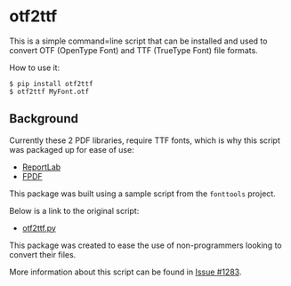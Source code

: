 # otf2ttf

This is a simple command=line script that can be installed and used to
convert OTF (OpenType Font) and TTF (TrueType Font) file formats.

How to use it:

    $ pip install otf2ttf
    $ otf2ttf MyFont.otf


## Background

Currently these 2 PDF libraries, require TTF fonts, which is why this script
was packaged up for ease of use:

- [ReportLab](https://www.reportlab.com/)
- [FPDF](https://github.com/reingart/pyfpdf)

This package was built using a sample script from the `fonttools` project.

Below is a link to the original script:

- [otf2ttf.py](https://github.com/fonttools/fonttools/blob/master/Snippets/otf2ttf.py)

This package was created to ease the use of non-programmers looking to 
convert their files.

More information about this script can be found in
[Issue #1283](https://github.com/fonttools/fonttools/issues/1283).


